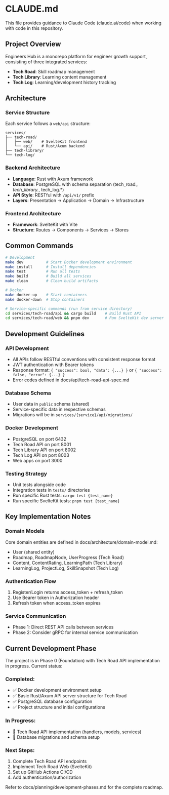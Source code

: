 # CLAUDE.md

This file provides guidance to Claude Code (claude.ai/code) when working with code in this repository.

## Project Overview

Engineers Hub is a monorepo platform for engineer growth support, consisting of three integrated services:
- **Tech Road**: Skill roadmap management
- **Tech Library**: Learning content management  
- **Tech Log**: Learning/development history tracking

## Architecture

### Service Structure
Each service follows a `web/api` structure:
```
services/
├── tech-road/
│   ├── web/    # SvelteKit frontend
│   └── api/    # Rust/Axum backend
├── tech-library/
└── tech-log/
```

### Backend Architecture
- **Language**: Rust with Axum framework
- **Database**: PostgreSQL with schema separation (tech_road.*, tech_library.*, tech_log.*)
- **API Style**: RESTful with `/api/v1/` prefix
- **Layers**: Presentation → Application → Domain → Infrastructure

### Frontend Architecture
- **Framework**: SvelteKit with Vite
- **Structure**: Routes → Components → Services → Stores

## Common Commands

```bash
# Development
make dev          # Start Docker development environment
make install      # Install dependencies
make test         # Run all tests
make build        # Build all services
make clean        # Clean build artifacts

# Docker
make docker-up    # Start containers
make docker-down  # Stop containers

# Service-specific commands (run from service directory)
cd services/tech-road/api && cargo build    # Build Rust API
cd services/tech-road/web && pnpm dev       # Run SvelteKit dev server
```

## Development Guidelines

### API Development
- All APIs follow RESTful conventions with consistent response format
- JWT authentication with Bearer tokens
- Response format: `{ "success": bool, "data": {...} }` or `{ "success": false, "error": {...} }`
- Error codes defined in docs/api/tech-road-api-spec.md

### Database Schema
- User data in `public` schema (shared)
- Service-specific data in respective schemas
- Migrations will be in `services/{service}/api/migrations/`

### Docker Development
- PostgreSQL on port 6432
- Tech Road API on port 8001
- Tech Library API on port 8002  
- Tech Log API on port 8003
- Web apps on port 3000

### Testing Strategy
- Unit tests alongside code
- Integration tests in `tests/` directories
- Run specific Rust tests: `cargo test {test_name}`
- Run specific SvelteKit tests: `pnpm test {test_name}`

## Key Implementation Notes

### Domain Models
Core domain entities are defined in docs/architecture/domain-model.md:
- User (shared entity)
- Roadmap, RoadmapNode, UserProgress (Tech Road)
- Content, ContentRating, LearningPath (Tech Library)
- LearningLog, ProjectLog, SkillSnapshot (Tech Log)

### Authentication Flow
1. Register/Login returns access_token + refresh_token
2. Use Bearer token in Authorization header
3. Refresh token when access_token expires

### Service Communication
- Phase 1: Direct REST API calls between services
- Phase 2: Consider gRPC for internal service communication

## Current Development Phase

The project is in Phase 0 (Foundation) with Tech Road API implementation in progress. Current status:

### Completed:
- ✅ Docker development environment setup
- ✅ Basic Rust/Axum API server structure for Tech Road
- ✅ PostgreSQL database configuration
- ✅ Project structure and initial configurations

### In Progress:
- 🔄 Tech Road API implementation (handlers, models, services)
- 🔄 Database migrations and schema setup

### Next Steps:
1. Complete Tech Road API endpoints
2. Implement Tech Road Web (SvelteKit)
3. Set up GitHub Actions CI/CD
4. Add authentication/authorization

Refer to docs/planning/development-phases.md for the complete roadmap.